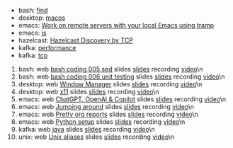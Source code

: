 - bash: [find](bash-find)
- desktop: [macos](desktop-macos-unix)
- emacs: [Work on remote servers with your local Emacs using tramp](emacs-tramp)
- emacs: [js](emacs-js-setup)
- hazelcast: [Hazelcast Discovery by TCP](hazelcast-discovery-by-tcp)
- kafka: [performance](kafka-performance-tuning)
- kafka: [tcp](kafka-tcp-connections)
1. bash: web [bash coding 005 sed](bash-coding-005-sed) slides [slides](bash-coding-005-sed/slides.md) recording [video](https://www.youtube.com/watch?v=nYnZj7_QX_c)\n
1. bash: web [bash coding 006 unit testing](bash-coding-006-unit-testing) slides [slides](bash-coding-006-unit-testing/slides.md) recording [video](https://youtu.be/XsdHnQ9OruQ)\n
1. desktop: web [Window Manager](desktop-window-maker) slides [slides](desktop-window-maker/slides.md) recording [video](https://www.youtube.com/watch?v=nS9W-wlJHPA)\n
1. desktop: web [x11](desktop-x11-apps) slides [slides](desktop-x11-apps/slides.md) recording [video](https://youtu.be/uBw9GPkKt0k)\n
1. emacs: web [ChatGPT, OpenAI &amp; Copilot](emacs-openai-and-chatgpt) slides [slides](emacs-openai-and-chatgpt/slides.md) recording [video](https://www.youtube.com/watch?v=H8jvhz0CGzU)\n
1. emacs: web [Jumping around](emacs-jump-around) slides [slides](emacs-jump-around/slides.md) recording [video](https://youtu.be/BHWL13sQBWY)\n
1. emacs: web [Pretty org reports](emacs-pretty-org-reports) slides [slides](emacs-pretty-org-reports/slides.md) recording [video](https://youtu.be/QCAsBBDFN60)\n
1. emacs: web [Python setup](emacs-python-setup) slides [slides](emacs-python-setup/slides.md) recording [video](https://www.youtube.com/watch?v=JmmTUIahB1U)\n
1. kafka: web [java](kafka-java) slides [slides](kafka-java/slides.md) recording [video](https://www.youtube.com/watch?v=NMjTyi_p6Z8)\n
1. unix: web [Unix aliases](unix-aliases) slides [slides](unix-aliases/slides.md) recording [video](https://youtu.be/6gNkmwig0rU)\n
